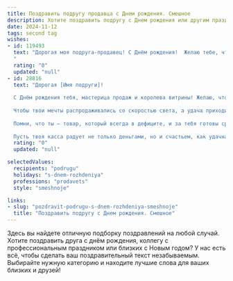 ```yaml
---
title: Поздравить подругу продавца c Днем рождения. Смешное
description: Хотите поздравить подругу c Днем рождения или другим праздником? Наш ИИ создаст незабываемое поздравление, а вы обязательно выделитесь среди других.  
date: 2024-11-12
tags: second tag
wishes:
- id: 119493
  text: "Дорогая моя подруга-продавец! С Днём рождения!  Желаю тебе, чтобы клиенты были настолько милыми и щедрыми, что ты сможешь уйти на пенсию уже завтра!  Пусть твоя жизнь будет яркой, как распродажа, а настроение — всегда на высоте, как цены на акционный товар!  Ну и, конечно,  пусть твой праздник будет таким же незабываемым, как скидка 90%!
  "
  rating: "0"
  updated: "null"
- id: 28816
  text: "Дорогая [Имя подруги]!
  
  С Днём рождения тебя, мастерица продаж и королева витрины! Желаю, чтобы жизнь твоя была как хороший товар — всегда в наличии, с отличным качеством и по выгодной цене! Пусть клиенты улыбаются, как будто они увидели скидку 90%, а жизнь преподносит тебе только самые сладкие предложения!
  
  Чтобы твои мечты распродаживались со скоростью света, а удача приходила, как преданный покупатель, не забывающий возвращаться за новым!
  
  Помни, что ты — товар, который всегда в дефиците, и за тебя готовы сражаться. Желаю, чтобы на твоём жизненном «прилавке» всегда были только лучшие эмоции и позитивные впечатления!
  
  Пусть твоя касса радует не только деньгами, но и счастьем, как удачная распродажа! С праздником, подруга!"
  rating: "0"
  updated: "null"

selectedValues:
  recipients: "podrugu"
  holidays: "s-dnem-rozhdeniya"
  professions: "prodavets"
  style: "smeshnoje"

links:
- slug: "pozdravit-podrugu-s-dnem-rozhdeniya-smeshnoje"
  title: "Поздравить подругу c Днем рождения. Смешное"
---
```


Здесь вы найдете отличную подборку поздравлений на любой случай.
Хотите поздравить друга с днём рождения, коллегу с профессиональным праздником или близких с Новым годом? У нас есть всё, чтобы сделать ваш поздравительный текст незабываемым. Выбирайте нужную категорию и находите лучшие слова для ваших близких и друзей!
